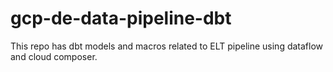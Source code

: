 # gcp-de-data-pipeline-dbt
This repo has dbt models and macros related to ELT pipeline using dataflow and cloud composer.
